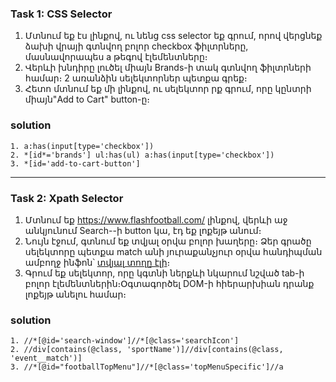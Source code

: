 ### Task 1: CSS Selector 
1. Մտնում եք էս լինքով, ու նենց css selector եք գրում, որով վերցնեք ձախի վրայի գտնվող բոլոր checkbox ֆիլտրները, մասնավորապես a թեգով էլեմենտները։
2. Վերևի խնդիրը լուծել միայն Brands-ի տակ գտնվող ֆիլտրների համար։ 2 առանձին սելեկտորներ պետքա գրեք։
3. Հետո մտնում եք մի լինքով, ու սելեկտոր րք գրում, որը կընտրի միայն"Add to Cart" button-ը։
### solution
    1. a:has(input[type='checkbox'])
    2. *[id*='brands'] ul:has(ul) a:has(input[type='checkbox'])
    3. *[id='add-to-cart-button']

----------------------------------------------------------------------------

### Task 2: Xpath Selector
1. Մտնում եք https://www.flashfootball.com/ լինքով, վերևի աջ անկյունում Search--ի button կա, էդ եք լոքեյթ անում։
2. Նույն էջում, գտնում եք տվյալ օրվա բոլոր խաղերը։ Ձեր գրածը սելեկտորը պետքա match անի յուրաքանչյուր օրվա հանդիպման ամբողջ ինֆոն՝ [տվյալ տողը էլի](https://files.slack.com/files-pri/T0755P230MB-F08HNDZUA06/image.png)։
3. Գրում եք սելեկտոր, որը կգտնի ներքևի նկարում նշված tab-ի բոլոր էլեմենտներին։Օգտագործել DOM-ի հիերարխիան դրանք լոքեյթ անելու համար։
###    solution
    1. //*[@id='search-window']//*[@class='searchIcon']
    2. //div[contains(@class, 'sportName')]//div[contains(@class, 'event__match')]
    3. //*[@id="footballTopMenu"]//*[@class='topMenuSpecific']//a
